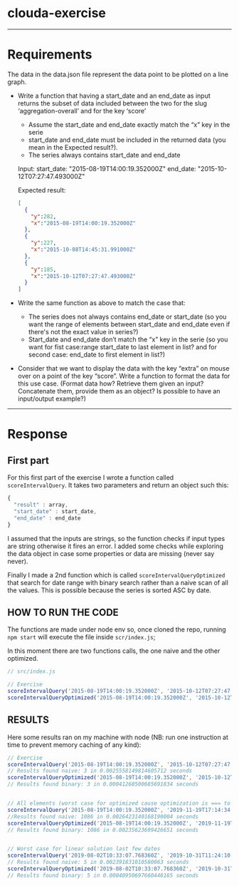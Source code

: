 # clouda-exercise

---
# Requirements

The data in the data.json file represent the data point to be plotted on a line graph.

- Write a function that having a start_date and an end_date as input returns the subset of data included between the two for the slug ‘aggregation-overall’ and for the key ‘score’
  - Assume the start_date and end_date exactly match the “x” key in the serie
  - start_date and end_date must be included in the returned data (you mean in the Expected result?).
  - The series always contains start_date and end_date
	
  Input: 
  start_date: "2015-08-19T14:00:19.352000Z"
  end_date: "2015-10-12T07:27:47.493000Z"

  Expected result:
  ```json
  [
    {
      "y":282,
      "x":"2015-08-19T14:00:19.352000Z"
    },
    {
      "y":227,
      "x":"2015-10-08T14:45:31.991000Z"
    },
    {
      "y":185,
      "x":"2015-10-12T07:27:47.493000Z"
    }
  ]
  ```

- Write the same function as above to match the case that:
  - The series does not always contains end_date or start_date (so you want the range of elements between start_date and end_date even if there's not the exact value in series?)
  - Start_date and end_date don’t match the “x” key in the serie (so you want for fist case:range start_date to last element in list? and for second case: end_date to first element in list?)

- Consider that we want to display the data with the key “extra” on mouse over on a point of the key “score”. Write a function to format the data for this use case. (Format data how? Retrieve them given an input? Concatenate them, provide them as an object? Is possible to have an input/output example?)

---

# Response

## First part

For this first part of the exercise I wrote a function called `scoreIntervalQuery`. 
It takes two parameters and return an object such this:
```javascript
{
  "result" : array,
  "start_date" : start_date,
  "end_date" : end_date
}
```

I assumed that the inputs are strings, so the function checks if input types are string otherwise it fires an error.
I added some checks while exploring the data object in case some properties or data are missing (never say never).

Finally I made a 2nd function which is called `scoreIntervalQueryOptimized` that search for date range with 
binary search rather than a naive scan of all the values. This is possible because the series is sorted ASC by date.

## HOW TO RUN THE CODE

The functions are made under node env so, once cloned the repo, running `npm start` will execute the file inside 
`scr/index.js`;

In this moment there are two functions calls, the one naive and the other optimized.
```javascript
// src/index.js

// Exercise
scoreIntervalQuery('2015-08-19T14:00:19.352000Z', '2015-10-12T07:27:47.493000Z');
scoreIntervalQueryOptimized('2015-08-19T14:00:19.352000Z', '2015-10-12T07:27:47.493000Z');
```

## RESULTS
Here some results ran on my machine with node (NB: run one instruction at time to prevent memory caching of any kind):


```javascript
// Exercise
scoreIntervalQuery('2015-08-19T14:00:19.352000Z', '2015-10-12T07:27:47.493000Z');
// Results found naive: 3 in 0.0025558149814605712 seconds
scoreIntervalQueryOptimized('2015-08-19T14:00:19.352000Z', '2015-10-12T07:27:47.493000Z');
// Results found binary: 3 in 0.00041268500685691834 seconds


// All elements (worst case for optimized cause optimization is === to naive solution)
scoreIntervalQuery('2015-08-19T14:00:19.352000Z', '2019-11-19T17:14:34.796982Z');
//Results found naive: 1086 in 0.0026423140168190004 seconds
scoreIntervalQueryOptimized('2015-08-19T14:00:19.352000Z', '2019-11-19T17:14:34.796982Z');
// Results found binary: 1086 in 0.00235623699426651 seconds


// Worst case for linear solution last few dates
scoreIntervalQuery('2019-08-02T10:33:07.768360Z', '2019-10-31T11:24:10.593497Z');
// Results found naive: 5 in 0.002391831010580063 seconds
scoreIntervalQueryOptimized('2019-08-02T10:33:07.768360Z', '2019-10-31T11:24:10.593497Z');
// Results found binary: 5 in 0.00040950697660446165 seconds

